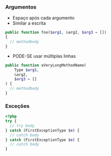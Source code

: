 ### Argumentos
+ Espaço após cada argumento  
+ Similar a escrita

```php
public function foo($arg1, &arg2, $arg3 = [])
{
  // methodbody
}
```

+ PODE-SE usar múltiplas linhas

```php
public function aVeryLongMethodName(
    Type $arg1,
    &arg2, 
    $arg3 = []
) {
  // methodbody
}
```

### Exceções

```php
<?php
try {
  // try body
} catch (FirstExceptionType $e) {
  // catch body
} catch (FirstExceptionType $e) {
  // catch body
}
```
